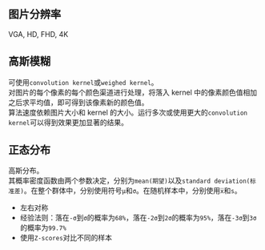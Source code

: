 ## 图片分辨率
VGA, HD, FHD, 4K

## 高斯模糊
可使用`convolution kernel`或`weighed kernel`。\
对图片的每个像素的每个颜色渠道进行处理，将落入 kernel 中的像素颜色值相加之后求平均值，即可得到该像素新的颜色值。\
算法速度依赖图片大小和 kernel 的大小。运行多次或使用更大的`convolution kernel`可以得到效果更加显著的结果。

## 正态分布
高斯分布。\
其概率密度函数由两个参数决定，分别为`mean(期望)`以及`standard deviation(标准差)`。在整个群体中，分别使用符号`μ`和`σ`。在随机样本中，分别使用`x̅`和`s`。
* 左右对称
* 经验法则：落在`-σ`到`σ`的概率为`68%`，落在`-2σ`到`2σ`的概率为`95%`，落在`-3σ`到`3σ`的概率为`99.7%`
* 使用`Z-scores`对比不同的样本
